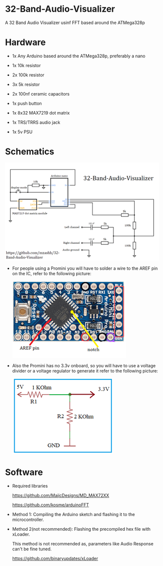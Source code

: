 # 32-Band-Audio-Visualizer

A 32 Band Audio Visualizer usinf FFT based around the ATMega328p

# Hardware

* 1x Any Arduino based around the ATMega328p, preferably a nano

* 1x 10k resistor

* 2x 100k resistor

* 3x 5k resistor

* 2x 100nf ceramic capacitors

* 1x push button

* 1x 8x32 MAX7219 dot matrix

* 1x TRS/TRRS audio jack

* 1x 5v PSU

# Schematics

   ![alt text](https://github.com/mzashh/32-Band-Audio-Visualizer/blob/main/schematics/schematic.png?raw=true)


*  For people using a Promini you will have to solder a wire to the AREF pin on the IC, refer to the following picture:

   ![alt text](https://github.com/mzashh/32-Band-Audio-Visualizer/blob/main/schematics/arefpromini.png?raw=true)
 
* Also the Promini has no 3.3v onboard, so you will have to use a voltage divider or a voltage regulator to generate it refer to the following picture:

   ![alt text](https://github.com/mzashh/32-Band-Audio-Visualizer/blob/main/schematics/voltagedivider.jpg?raw=true)

# Software

* Required libraries

   https://github.com/MajicDesigns/MD_MAX72XX

   https://github.com/kosme/arduinoFFT

* Method 1: Compiling the Arduino sketch and flashing it to the microcontroller.

* Method 2(not recommended): Flashing the precompiled hex file with xLoader.
 
   This method is not recommended as, parameters like Audio Response can't be fine tuned.

   https://github.com/binaryupdates/xLoader


